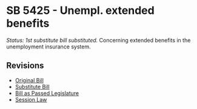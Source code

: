 # SB 5425 - Unempl. extended benefits
*Status: 1st substitute bill substituted.*
Concerning extended benefits in the unemployment insurance system.

## Revisions
* [Original Bill](1/)
* [Substitute Bill](S/)
* [Bill as Passed Legislature](S.PL/)
* [Session Law](S.SL/)